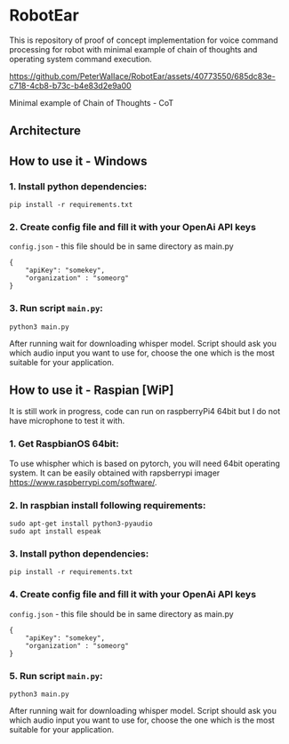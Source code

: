 # RobotEar

This is repository of proof of concept implementation for voice command processing for robot with minimal example of chain of thoughts and operating system command execution.

https://github.com/PeterWaIIace/RobotEar/assets/40773550/685dc83e-c718-4cb8-b73c-b4e83d2e9a00

Minimal example of Chain of Thoughts - CoT

## Architecture

## How to use it - Windows

### 1. Install python dependencies: 
```
pip install -r requirements.txt
```
### 2. Create config file and fill it with your OpenAi API keys
`config.json` - this file should be in same directory as main.py
```
{
    "apiKey": "somekey",
    "organization" : "someorg"
}
```

### 3. Run script `main.py`:

```
python3 main.py
```
After running wait for downloading whisper model. Script should ask you which audio input you want to use for, choose the one which is the most suitable for your application.

## How to use it - Raspian [WiP]

It is still work in progress, code can run on raspberryPi4 64bit but I do not have microphone to test it with.

### 1. Get RaspbianOS 64bit:

To use whispher which is based on pytorch, you will need 64bit operating system. It can be easily obtained with rapsberrypi imager https://www.raspberrypi.com/software/. 

### 2. In raspbian install following requirements:
```
sudo apt-get install python3-pyaudio
sudo apt install espeak
```

### 3. Install python dependencies: 
```
pip install -r requirements.txt
```
### 4. Create config file and fill it with your OpenAi API keys
`config.json` - this file should be in same directory as main.py
```
{
    "apiKey": "somekey",
    "organization" : "someorg"
}
```

### 5. Run script `main.py`:

```
python3 main.py
```
After running wait for downloading whisper model. Script should ask you which audio input you want to use for, choose the one which is the most suitable for your application.
